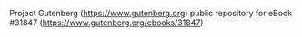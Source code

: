 Project Gutenberg (https://www.gutenberg.org) public repository for eBook #31847 (https://www.gutenberg.org/ebooks/31847)
